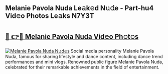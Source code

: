 ## Melanie Pavola Nuda Le𝚊k𝚎d N𝚞𝚍e - Part-hu4 Vid𝚎o Photos Le𝚊ks N7Y3T

# <h2><a href="http://fbdr3z7.evod.top/?m=Melanie+Pavola+Nuda">🔗 👉🔴 Melanie Pavola Nuda Vid𝚎o Ph𝚘t𝚘s</a></h2>

[![Melanie Pavola Nuda N𝚞d𝚎s](https://i.imgur.com/8V9OHl7.gif)](http://fbdr3z7.evod.top/?m=Melanie+Pavola+Nuda)
Social media personality Melanie Pavola Nuda, famous for sharing lifestyle and dance content, including dance trend performances and mini vlogs. Renowned public figure Melanie Pavola Nuda, celebrated for their remarkable achievements in the field of entertainment. 
